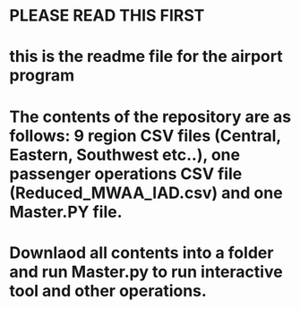# PLEASE READ THIS FIRST
# this is the readme file for the airport program
# The contents of the repository are as follows: 9 region CSV files (Central, Eastern, Southwest etc..), one passenger operations CSV file (Reduced_MWAA_IAD.csv) and  one Master.PY file.
# Downlaod all contents into a folder and run Master.py to run interactive tool and other operations.